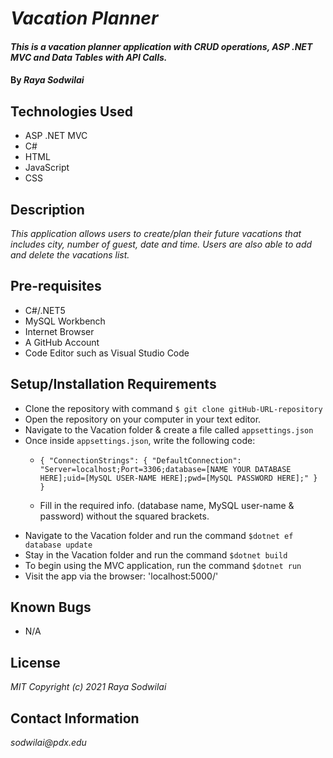 # _Vacation Planner_

#### _This is a vacation planner application with CRUD operations, ASP .NET MVC and Data Tables with API Calls._

#### By _**Raya Sodwilai**_

## Technologies Used

* ASP .NET MVC
* C#
* HTML
* JavaScript
* CSS

## Description

_This application allows users to create/plan their future vacations that includes city, number of guest, date and time. Users are also able to add and delete the vacations list._

## Pre-requisites

* C#/.NET5
* MySQL Workbench
* Internet Browser
* A GitHub Account
* Code Editor such as Visual Studio Code

## Setup/Installation Requirements

 * Clone the repository with command ```$ git clone gitHub-URL-repository```
 * Open the repository on your computer in your text editor.
 * Navigate to the Vacation folder & create a file called ```appsettings.json```
 * Once inside ```appsettings.json```, write the following code:
      * ```{ "ConnectionStrings": { "DefaultConnection": "Server=localhost;Port=3306;database=[NAME YOUR DATABASE HERE];uid=[MySQL USER-NAME HERE];pwd=[MySQL PASSWORD HERE];" } }```

      * Fill in the required info. (database name, MySQL user-name & password) without the squared brackets.
 * Navigate to the Vacation folder and run the command ```$dotnet ef database update```
 * Stay in the Vacation folder and run the command ```$dotnet build```
 * To begin using the MVC application, run the command ```$dotnet run```
 * Visit the app via the browser: 'localhost:5000/'

## Known Bugs

* N/A

## License

_MIT Copyright (c) 2021 Raya Sodwilai_

## Contact Information

_sodwilai@pdx.edu_
